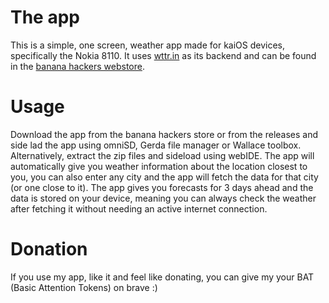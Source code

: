# The app
This is a simple, one screen, weather app made for kaiOS devices, specifically the Nokia 8110. It uses [wttr.in](https://github.com/chubin/wttr.in) as its backend and can be found in the [banana hackers webstore](https://store.bananahackers.net/).

# Usage
Download the app from the banana hackers store or from the releases and side lad the app using omniSD, Gerda file manager or Wallace toolbox. Alternatively, extract the zip files and sideload using webIDE.
The app will automatically give you weather information about the location closest to you, you can also enter any city and the app will fetch the data for that city (or one close to it). The app gives you forecasts for 3 days ahead and the data is stored on your device, meaning you can always check the weather after fetching it without needing an active internet connection.


# Donation
If you use my app, like it and feel like donating, you can give my your BAT (Basic Attention Tokens) on brave :)
